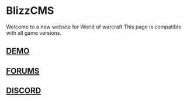 # BlizzCMS

Welcome to a new website for World of warcraft
This page is compatible with all game versions.

## [DEMO](http://blizzcms.projectscms.ml/)

## [FORUMS](http://projectscms.ml/)

## [DISCORD](https://discord.gg/WGGGVgX)

